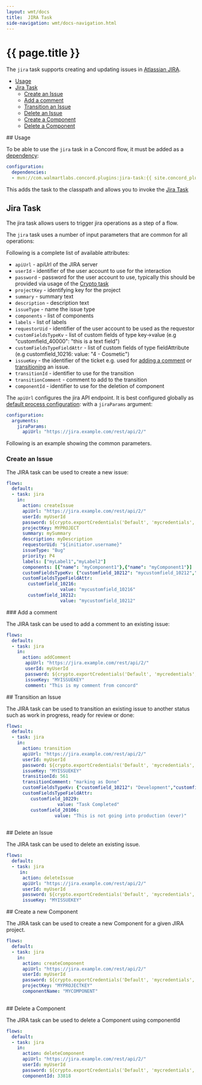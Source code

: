 ```yaml
---
layout: wmt/docs
title:  JIRA Task
side-navigation: wmt/docs-navigation.html
---
```


# {{ page.title }}

The `jira` task supports creating and updating issues in
[Atlassian JIRA](https://www.atlassian.com/software/jira).

- [Usage](#usage)
- [Jira Task](#jira-task)
  - [Create an Issue](#createIssue)
  - [Add a comment](#addComment)
  - [Transition an Issue](#transition)
  - [Delete an Issue](#deleteIssue)
  - [Create a Component](#createComponent)
  - [Delete a Component](#deleteComponent)

<a name="usage"/>
## Usage

To be able to use the `jira` task in a Concord flow, it must be added as a
[dependency](../getting-started/concord-dsl.html#dependencies):

```yaml
configuration:
  dependencies:
  - mvn://com.walmartlabs.concord.plugins:jira-task:{{ site.concord_plugins_version }}
```

This adds the task to the classpath and allows you to invoke the
[Jira Task](#git-task)

## Jira Task
The jira task allows users to trigger jira operations as a step of a flow. 

The `jira` task uses a number of input parameters that are common for all operations:

Following is a complete list of available attributes:

- `apiUrl` -  apiUrl of the JIRA server
- `userId` -  identifier of the user account to use for the interaction
- `password` -  password for the user account to use, typically this should be
provided via usage of the [Crypto task](./crypto.html)
- `projectKey` - identifying key for the project
- `summary` - summary text
- `description` - description text
- `issueType` -  name the issue type
- `components` - list of components 
- `labels` - list of labels
- `requestorUid` - identifier of the user account to be used as the requestor
- `customFieldsTypeKv` - list of custom fields of type key->value (e.g "customfield_40000": "this is a text field")
- `customFieldsTypeFieldAttr` - list of custom fields of type fieldAttribute 
          (e.g customfield_10216:
                    value: "4 - Cosmetic")
- `issueKey` - the identifier of the ticket e.g. used for
[adding a comment](#add-comment) or [transitioning](#transition) an issue.
- `transitionId` - identifier to use for the transition
- `transitionComment` - comment to add to the transition
- `componentId` - identifier to use for the deletion of component

The `apiUrl` configures the jira API endpoint. It is best configured globally
as 
[default process configuration](../getting-started/configuration.html#default-process-variable):
with a `jiraParams` argument:

```yaml
configuration:
  arguments:
    jiraParams:
      apiUrl: "https://jira.example.com/rest/api/2/"
```

Following is an example showing the common parameters.
<a name="createIssue"/>
### Create an Issue

The JIRA task can be used to create a new issue:

```yaml
flows:
  default:
  - task: jira
    in:
      action: createIssue
      apiUrl: "https://jira.example.com/rest/api/2/"
      userId: myUserId
      password: ${crypto.exportCredentials('Default', 'mycredentials', null).password}
      projectKey: MYPROJECT
      summary: mySummary
      description: myDescription
      requestorUid: "${initiator.username}"
      issueType: "Bug"
      priority: P4
      labels: ["myLabel1","myLabel2"]
      components: [{"name": "myComponent1"},{"name": "myComponent1"}]
      customFieldsTypeKv: {"customfield_10212": "mycustomfield_10212","customfield_10213": "mycustomfield_10213"}
      customFieldsTypeFieldAttr:
        customfield_10216:
                    value: "mycustomfield_10216"
        customfield_10212: 
                    value: "mycustomfield_10212"
```
<a name="addComment"/>
### Add a comment

The JIRA task can be used to add a comment to an existing issue:

```yaml
flows:
  default:
  - task: jira
    in:
      action: addComment
       apiUrl: "https://jira.example.com/rest/api/2/"
       userId: myUserId
       password: ${crypto.exportCredentials('Default', 'mycredentials', null).password}
       issueKey: "MYISSUEKEY"
       comment: "This is my comment from concord"
```

<a name="transition"/>
## Transition an Issue

The JIRA task can be used to transition an existing issue to another status such
as work in progress, ready for review or done:

```yaml
flows:
  default:
  - task: jira
    in:
      action: transition
      apiUrl: "https://jira.example.com/rest/api/2/"
      userId: myUserId
      password: ${crypto.exportCredentials('Default', 'mycredentials', null).password}
      issueKey: "MYISSUEKEY"
      transitionId: 561
      transitionComment: "marking as Done"
      customFieldsTypeKv: {"customfield_10212": "Development","customfield_10213": "PROD"}
      customFieldsTypeFieldAttr:
         customfield_10229:
                   value: "Task Completed"
         customfield_20106: 
                  value: "This is not going into production (ever)"
      
```

<a name="deleteIssue"/>
## Delete an Issue

The JIRA task can be used to delete an existing issue.

```yaml
flows:
  default:
  - task: jira
     in:
      action: deleteIssue
      apiUrl: "https://jira.example.com/rest/api/2/"
      userId: myUserId
      password: ${crypto.exportCredentials('Default', 'mycredentials', null).password}
      issueKey: "MYISSUEKEY"
```

<a name="createComponent"/>
## Create a new Component

The JIRA task can be used to create a new Component for a given JIRA project.

```yaml
flows:
  default:
  - task: jira
    in:
      action: createComponent
      apiUrl: "https://jira.example.com/rest/api/2/"
      userId: myUserId
      password: ${crypto.exportCredentials('Default', 'mycredentials', null).password}
      projectKey: "MYPROJECTKEY"
      componentName: "MYCOMPONENT"
      
```


<a name="deleteComponent"/>
## Delete a Component

The JIRA task can be used to delete a Component using componentId

```yaml
flows:
  default:
  - task: jira
    in:
      action: deleteComponent
      apiUrl: "https://jira.example.com/rest/api/2/"
      userId: myUserId
      password: ${crypto.exportCredentials('Default', 'mycredentials', null).password}
      componentId: 33818
      
```
